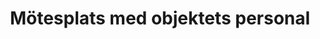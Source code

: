 ---
title: 'Mötesplats med objektets personal'
symbol_image: '/images/symbols/insats/25.svg'
weight: 25
card: true
card_color: 'bg-symbol-red'
---